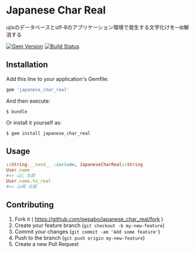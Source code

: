 Japanese Char Real
==================

ujisのデータベースとutf-8のアプリケーション環境で発生する文字化けを`一部`解消する

[![Gem Version](https://badge.fury.io/rb/japanese_char_real.svg)][gem]
[![Build Status](https://travis-ci.org/linyows/japanese_char_real.svg?branch=master)][travis]

[gem]: https://rubygems.org/gems/japanese_char_real
[travis]: http://travis-ci.org/linyows/japanese_char_real

Installation
------------

Add this line to your application's Gemfile:

```ruby
gem 'japanese_char_real'
```

And then execute:

    $ bundle

Or install it yourself as:

    $ gem install japanese_char_real

Usage
-----

```ruby
::String.__send__ :include, JapaneseCharReal::String
User.name
#=> 山 太郎
User.name.to_real
#=> 山﨑 太郎
```

Contributing
------------

1. Fork it ( https://github.com/pepabo/japanese_char_real/fork )
2. Create your feature branch (`git checkout -b my-new-feature`)
3. Commit your changes (`git commit -am 'Add some feature'`)
4. Push to the branch (`git push origin my-new-feature`)
5. Create a new Pull Request
